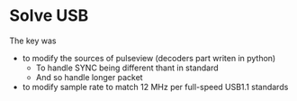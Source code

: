 # Solve USB

The key was

* to modify the sources of pulseview (decoders part writen in python)
  * To handle SYNC being different thant in standard
  * And so handle longer packet
* to modify sample rate to match 12 MHz per full-speed USB1.1 standards
